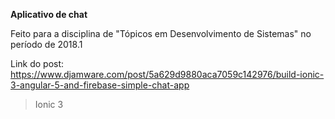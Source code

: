 **Aplicativo de chat**

Feito para a disciplina de "Tópicos em Desenvolvimento de Sistemas" no período de 2018.1

Link do post: https://www.djamware.com/post/5a629d9880aca7059c142976/build-ionic-3-angular-5-and-firebase-simple-chat-app

> Ionic 3
